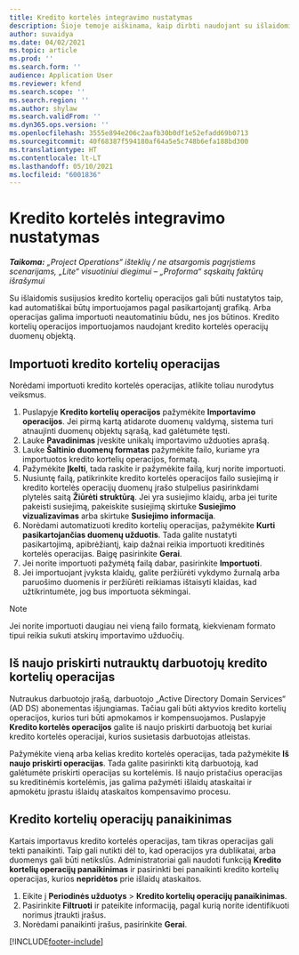 ```yaml
---
title: Kredito kortelės integravimo nustatymas
description: Šioje temoje aiškinama, kaip dirbti naudojant su išlaidomis susijusias kredito kortelės operacijas.
author: suvaidya
ms.date: 04/02/2021
ms.topic: article
ms.prod: ''
ms.search.form: ''
audience: Application User
ms.reviewer: kfend
ms.search.scope: ''
ms.search.region: ''
ms.author: shylaw
ms.search.validFrom: ''
ms.dyn365.ops.version: ''
ms.openlocfilehash: 3555e894e206c2aafb30b0df1e52efadd69b0713
ms.sourcegitcommit: 40f68387f594180af64a5e5c748b6efa188bd300
ms.translationtype: HT
ms.contentlocale: lt-LT
ms.lasthandoff: 05/10/2021
ms.locfileid: "6001836"
---
```

# <a name="set-up-credit-card-integration"></a>Kredito kortelės integravimo nustatymas

_**Taikoma:** „Project Operations“ išteklių / ne atsargomis pagrįstiems scenarijams, „Lite“ visuotiniui diegimui – „Proforma“ sąskaitų faktūrų išrašymui_

Su išlaidomis susijusios kredito kortelių operacijos gali būti nustatytos taip, kad automatiškai būtų importuojamos pagal pasikartojantį grafiką. Arba operacijas galima importuoti neautomatiniu būdu, nes jos būtinos. Kredito kortelių operacijos importuojamos naudojant kredito kortelės operacijų duomenų objektą.

## <a name="import-credit-card-transactions"></a>Importuoti kredito kortelių operacijas

Norėdami importuoti kredito kortelės operacijas, atlikite toliau nurodytus veiksmus.

1. Puslapyje **Kredito kortelių operacijos** pažymėkite **Importavimo operacijos**. Jei pirmą kartą atidarote duomenų valdymą, sistema turi atnaujinti duomenų objektų sąrašą, kad galėtumėte tęsti.
2. Lauke **Pavadinimas** įveskite unikalų importavimo užduoties aprašą.
3. Lauke **Šaltinio duomenų formatas** pažymėkite failo, kuriame yra importuotos kredito kortelių operacijos, formatą.
4. Pažymėkite **Įkelti**, tada raskite ir pažymėkite failą, kurį norite importuoti.
5. Nusiuntę failą, patikrinkite kredito kortelės operacijos failo susiejimą ir kredito kortelės operacijų duomenų įrašo stulpelius pasirinkdami plytelės saitą **Žiūrėti struktūrą**. Jei yra susiejimo klaidų, arba jei turite pakeisti susiejimą, pakeiskite susiejimą skirtuke **Susiejimo vizualizavimas** arba skirtuke **Susiejimo informacija**.
6. Norėdami automatizuoti kredito kortelių operacijas, pažymėkite **Kurti pasikartojančias duomenų užduotis**. Tada galite nustatyti pasikartojimą, apibrėžiantį, kaip dažnai reikia importuoti kreditinės kortelės operacijas. Baigę pasirinkite **Gerai**.
7. Jei norite importuoti pažymėtą failą dabar, pasirinkite **Importuoti**.
8. Jei importuojant įvyksta klaidų, galite peržiūrėti vykdymo žurnalą arba paruošimo duomenis ir peržiūrėti reikiamas ištaisyti klaidas, kad užtikrintumėte, jog bus importuota sėkmingai.

> [!NOTE]
> Jei norite importuoti daugiau nei vieną failo formatą, kiekvienam formato tipui reikia sukuti atskirų importavimo užduočių.

## <a name="reassign-the-credit-card-transactions-for-terminated-employees"></a>Iš naujo priskirti nutrauktų darbuotojų kredito kortelių operacijas

Nutraukus darbuotojo įrašą, darbuotojo „Active Directory Domain Services“ (AD DS) abonementas išjungiamas. Tačiau gali būti aktyvios kredito kortelių operacijos, kurios turi būti apmokamos ir kompensuojamos. Puslapyje **Kredito kortelės operacijos** galite iš naujo priskirti darbuotoją bet kuriai kredito kortelės operacijai, kurios susietasis darbuotojas atleistas.

Pažymėkite vieną arba kelias kredito kortelės operacijas, tada pažymėkite **Iš naujo priskirti operacijas**. Tada galite pasirinkti kitą darbuotoją, kad galėtumėte priskirti operacijas su kortelėmis. Iš naujo pristačius operacijas su kreditinėmis kortelėmis, jas galima pažymėti išlaidų ataskaitai ir apmokėtu įprastu išlaidų ataskaitos kompensavimo procesu.

## <a name="delete-credit-card-transactions"></a>Kredito kortelių operacijų panaikinimas 

Kartais importavus kredito kortelės operacijas, tam tikras operacijas gali tekti panaikinti. Taip gali nutikti dėl to, kad operacijos yra dublikatai, arba duomenys gali būti netikslūs. Administratoriai gali naudoti funkciją **Kredito kortelių operacijų panaikinimas** ir pasirinkti bei panaikinti kredito kortelių operacijas, kurios **nepridėtos** prie išlaidų ataskaitos. 

1. Eikite į **Periodinės užduotys** > **Kredito kortelių operacijų panaikinimas**.
2. Pasirinkite **Filtruoti** ir pateikite informaciją, pagal kurią norite identifikuoti norimus įtraukti įrašus.
3. Norėdami panaikinti įrašus, pasirinkite **Gerai**. 

[!INCLUDE[footer-include](../includes/footer-banner.md)]

